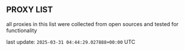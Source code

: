 ## PROXY LIST

all proxies in this list were collected from open sources and tested for functionality

last update: `2025-03-31 04:44:29.027888+00:00` UTC